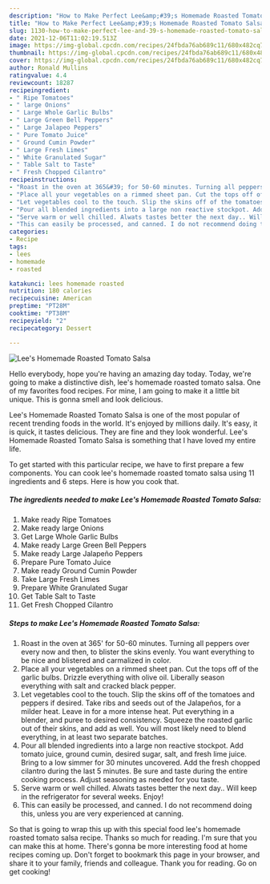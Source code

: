```yaml
---
description: "How to Make Perfect Lee&amp;#39;s Homemade Roasted Tomato Salsa"
title: "How to Make Perfect Lee&amp;#39;s Homemade Roasted Tomato Salsa"
slug: 1130-how-to-make-perfect-lee-and-39-s-homemade-roasted-tomato-salsa
date: 2021-12-06T11:02:19.513Z
image: https://img-global.cpcdn.com/recipes/24fbda76ab689c11/680x482cq70/lees-homemade-roasted-tomato-salsa-recipe-main-photo.jpg
thumbnail: https://img-global.cpcdn.com/recipes/24fbda76ab689c11/680x482cq70/lees-homemade-roasted-tomato-salsa-recipe-main-photo.jpg
cover: https://img-global.cpcdn.com/recipes/24fbda76ab689c11/680x482cq70/lees-homemade-roasted-tomato-salsa-recipe-main-photo.jpg
author: Ronald Mullins
ratingvalue: 4.4
reviewcount: 18287
recipeingredient:
- " Ripe Tomatoes"
- " large Onions"
- " Large Whole Garlic Bulbs"
- " Large Green Bell Peppers"
- " Large Jalapeo Peppers"
- " Pure Tomato Juice"
- " Ground Cumin Powder"
- " Large Fresh Limes"
- " White Granulated Sugar"
- " Table Salt to Taste"
- " Fresh Chopped Cilantro"
recipeinstructions:
- "Roast in the oven at 365&#39; for 50-60 minutes. Turning all peppers over every now and then, to blister the skins evenly. You want everything to be nice and blistered and carmalized in color."
- "Place all your vegetables on a rimmed sheet pan. Cut the tops off of the garlic bulbs. Drizzle everything with olive oil. Liberally season everything with salt and cracked black pepper."
- "Let vegetables cool to the touch. Slip the skins off of the tomatoes and peppers if desired. Take ribs and seeds out of the Jalapeños, for a milder heat. Leave in for a more intense heat. Put everything in a blender, and puree to desired consistency. Squeeze the roasted garlic out of their skins, and add as well. You will most likely need to blend everything, in at least two separate batches."
- "Pour all blended ingredients into a large non reactive stockpot. Add tomato juice, ground cumin, desired sugar, salt, and fresh lime juice. Bring to a low simmer for 30 minutes uncovered. Add the fresh chopped cilantro during the last 5 minutes. Be sure and taste during the entire cooking process. Adjust seasoning as needed for you taste."
- "Serve warm or well chilled. Alwats tastes better the next day.. Will keep in the refrigerator for several weeks. Enjoy!"
- "This can easily be processed, and canned. I do not recommend doing this, unless you are very experienced at canning."
categories:
- Recipe
tags:
- lees
- homemade
- roasted

katakunci: lees homemade roasted 
nutrition: 180 calories
recipecuisine: American
preptime: "PT28M"
cooktime: "PT38M"
recipeyield: "2"
recipecategory: Dessert

---
```



![Lee&#39;s Homemade Roasted Tomato Salsa](https://img-global.cpcdn.com/recipes/24fbda76ab689c11/680x482cq70/lees-homemade-roasted-tomato-salsa-recipe-main-photo.jpg)

Hello everybody, hope you're having an amazing day today. Today, we're going to make a distinctive dish, lee&#39;s homemade roasted tomato salsa. One of my favorites food recipes. For mine, I am going to make it a little bit unique. This is gonna smell and look delicious.



Lee&#39;s Homemade Roasted Tomato Salsa is one of the most popular of recent trending foods in the world. It's enjoyed by millions daily. It's easy, it is quick, it tastes delicious. They are fine and they look wonderful. Lee&#39;s Homemade Roasted Tomato Salsa is something that I have loved my entire life.


To get started with this particular recipe, we have to first prepare a few components. You can cook lee&#39;s homemade roasted tomato salsa using 11 ingredients and 6 steps. Here is how you cook that.

<!--inarticleads1-->

##### The ingredients needed to make Lee&#39;s Homemade Roasted Tomato Salsa:

1. Make ready  Ripe Tomatoes
1. Make ready  large Onions
1. Get  Large Whole Garlic Bulbs
1. Make ready  Large Green Bell Peppers
1. Make ready  Large Jalapeño Peppers
1. Prepare  Pure Tomato Juice
1. Make ready  Ground Cumin Powder
1. Take  Large Fresh Limes
1. Prepare  White Granulated Sugar
1. Get  Table Salt to Taste
1. Get  Fresh Chopped Cilantro




<!--inarticleads2-->

##### Steps to make Lee&#39;s Homemade Roasted Tomato Salsa:

1. Roast in the oven at 365&#39; for 50-60 minutes. Turning all peppers over every now and then, to blister the skins evenly. You want everything to be nice and blistered and carmalized in color.
1. Place all your vegetables on a rimmed sheet pan. Cut the tops off of the garlic bulbs. Drizzle everything with olive oil. Liberally season everything with salt and cracked black pepper.
1. Let vegetables cool to the touch. Slip the skins off of the tomatoes and peppers if desired. Take ribs and seeds out of the Jalapeños, for a milder heat. Leave in for a more intense heat. Put everything in a blender, and puree to desired consistency. Squeeze the roasted garlic out of their skins, and add as well. You will most likely need to blend everything, in at least two separate batches.
1. Pour all blended ingredients into a large non reactive stockpot. Add tomato juice, ground cumin, desired sugar, salt, and fresh lime juice. Bring to a low simmer for 30 minutes uncovered. Add the fresh chopped cilantro during the last 5 minutes. Be sure and taste during the entire cooking process. Adjust seasoning as needed for you taste.
1. Serve warm or well chilled. Alwats tastes better the next day.. Will keep in the refrigerator for several weeks. Enjoy!
1. This can easily be processed, and canned. I do not recommend doing this, unless you are very experienced at canning.




So that is going to wrap this up with this special food lee&#39;s homemade roasted tomato salsa recipe. Thanks so much for reading. I'm sure that you can make this at home. There's gonna be more interesting food at home recipes coming up. Don't forget to bookmark this page in your browser, and share it to your family, friends and colleague. Thank you for reading. Go on get cooking!

